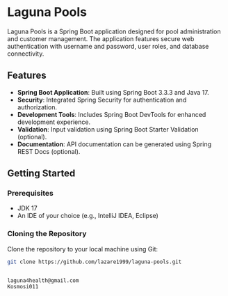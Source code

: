 # Laguna Pools

Laguna Pools is a Spring Boot application designed for pool administration and customer management. The application
features secure web authentication with username and password, user roles, and database connectivity.

## Features

- **Spring Boot Application**: Built using Spring Boot 3.3.3 and Java 17.
- **Security**: Integrated Spring Security for authentication and authorization.
- **Development Tools**: Includes Spring Boot DevTools for enhanced development experience.
- **Validation**: Input validation using Spring Boot Starter Validation (optional).
- **Documentation**: API documentation can be generated using Spring REST Docs (optional).

## Getting Started

### Prerequisites

- JDK 17
- An IDE of your choice (e.g., IntelliJ IDEA, Eclipse)

### Cloning the Repository

Clone the repository to your local machine using Git:

```bash
git clone https://github.com/lazare1999/laguna-pools.git


laguna4health@gmail.com
Kosmosi011